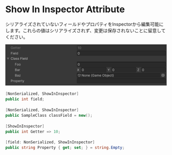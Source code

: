 # Show In Inspector Attribute

シリアライズされていないフィールドやプロパティをInspectorから編集可能にします。これらの値はシリアライズされず、変更は保存されないことに留意してください。

![img](../../../images/img-attribute-show-in-inspector.png)

```cs 
[NonSerialized, ShowInInspector]
public int field;

[NonSerialized, ShowInInspector]
public SampleClass classField = new();

[ShowInInspector]
public int Getter => 10;

[field: NonSerialized, ShowInInspector]
public string Property { get; set; } = string.Empty;
```
